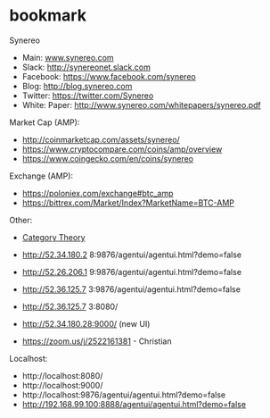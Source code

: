 # bookmark

Synereo
* Main: www.synereo.com
* Slack: http://synereonet.slack.com
* Facebook: https://www.facebook.com/synereo
* Blog: http://blog.synereo.com
* Twitter: https://twitter.com/Synereo
* White: Paper: http://www.synereo.com/whitepapers/synereo.pdf

Market Cap (AMP):
* http://coinmarketcap.com/assets/synereo/
* https://www.cryptocompare.com/coins/amp/overview
* https://www.coingecko.com/en/coins/synereo

Exchange (AMP):
* https://poloniex.com/exchange#btc_amp
* https://bittrex.com/Market/Index?MarketName=BTC-AMP

Other: 
* [Category Theory](https://bartoszmilewski.com/2014/10/28/category-theory-for-programmers-the-preface/)
* http://52.34.180.2 8:9876/agentui/agentui.html?demo=false
* http://52.26.206.1 9:9876/agentui/agentui.html?demo=false
* http://52.36.125.7 3:9876/agentui/agentui.html?demo=false
* http://52.36.125.7 3:8080/
* http://52.34.180.28:9000/ (new UI)

* https://zoom.us/j/2522161381 - Christian 

Localhost:
* http://localhost:8080/
* http://localhost:9000/
* http://localhost:9876/agentui/agentui.html?demo=false
* http://192.168.99.100:8888/agentui/agentui.html?demo=false

<!----
Minds: https://www.minds.com/synereo
Calendar: https://goo.gl/DdGpZm
---->
